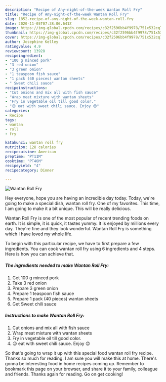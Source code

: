 ```yaml
---
description: "Recipe of Any-night-of-the-week Wantan Roll Fry"
title: "Recipe of Any-night-of-the-week Wantan Roll Fry"
slug: 1852-recipe-of-any-night-of-the-week-wantan-roll-fry
date: 2020-11-05T07:38:06.641Z
image: https://img-global.cpcdn.com/recipes/c32f2596bb4f9978/751x532cq70/wantan-roll-fry-recipe-main-photo.jpg
thumbnail: https://img-global.cpcdn.com/recipes/c32f2596bb4f9978/751x532cq70/wantan-roll-fry-recipe-main-photo.jpg
cover: https://img-global.cpcdn.com/recipes/c32f2596bb4f9978/751x532cq70/wantan-roll-fry-recipe-main-photo.jpg
author: Josephine Kelley
ratingvalue: 4.9
reviewcount: 13928
recipeingredient:
- "100 g minced pork"
- "3 red onion"
- "3 green onion"
- "1 teaspoon fish sauce"
- "1 pack (40 pieces) wantan sheets"
- " Sweet chili sauce"
recipeinstructions:
- "Cut onions and mix all with fish sauce"
- "Wrap meat mixture with wantan sheets"
- "Fry in vegetable oil till good color."
- "😉 eat with sweet chili sauce. Enjoy 😊"
categories:
- Recipe
tags:
- wantan
- roll
- fry

katakunci: wantan roll fry 
nutrition: 128 calories
recipecuisine: American
preptime: "PT11M"
cooktime: "PT46M"
recipeyield: "4"
recipecategory: Dinner

---
```



![Wantan Roll Fry](https://img-global.cpcdn.com/recipes/c32f2596bb4f9978/751x532cq70/wantan-roll-fry-recipe-main-photo.jpg)

Hey everyone, hope you are having an incredible day today. Today, we're going to make a special dish, wantan roll fry. One of my favorites. This time, I am going to make it a bit unique. This will be really delicious.

Wantan Roll Fry is one of the most popular of recent trending foods on earth. It is simple, it is quick, it tastes yummy. It is enjoyed by millions every day. They're fine and they look wonderful. Wantan Roll Fry is something which I have loved my whole life.




To begin with this particular recipe, we have to first prepare a few ingredients. You can cook wantan roll fry using 6 ingredients and 4 steps. Here is how you can achieve that.

<!--inarticleads1-->

##### The ingredients needed to make Wantan Roll Fry:

1. Get 100 g minced pork
1. Take 3 red onion
1. Prepare 3 green onion
1. Prepare 1 teaspoon fish sauce
1. Prepare 1 pack (40 pieces) wantan sheets
1. Get  Sweet chili sauce




<!--inarticleads2-->

##### Instructions to make Wantan Roll Fry:

1. Cut onions and mix all with fish sauce
1. Wrap meat mixture with wantan sheets
1. Fry in vegetable oil till good color.
1. 😉 eat with sweet chili sauce. Enjoy 😊




So that's going to wrap it up with this special food wantan roll fry recipe. Thanks so much for reading. I am sure you will make this at home. There's gonna be interesting food in home recipes coming up. Remember to bookmark this page on your browser, and share it to your family, colleague and friends. Thanks again for reading. Go on get cooking!
